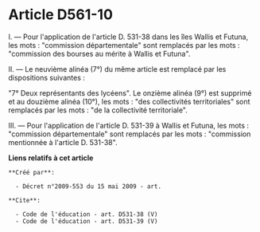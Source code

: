 # Article D561-10

I. ― Pour l'application de l'article D. 531-38 dans les îles Wallis et Futuna, les mots : "commission départementale" sont
remplacés par les mots : "commission des bourses au mérite à Wallis et Futuna". 

II. ― Le neuvième alinéa (7°) du même article est remplacé par les dispositions suivantes : 

"7° Deux représentants des lycéens". Le onzième alinéa (9°) est supprimé et au douzième alinéa (10°), les mots : "des
collectivités territoriales" sont remplacés par les mots : "de la collectivité territoriale". 

III. ― Pour l'application de l'article D. 531-39 à Wallis et Futuna, les mots : "commission départementale" sont remplacés
par les mots : "commission mentionnée à l'article D. 531-38".

**Liens relatifs à cet article**

	**Créé par**:

	  - Décret n°2009-553 du 15 mai 2009 - art.

	**Cite**:

	  - Code de l'éducation - art. D531-38 (V)
	  - Code de l'éducation - art. D531-39 (V)
